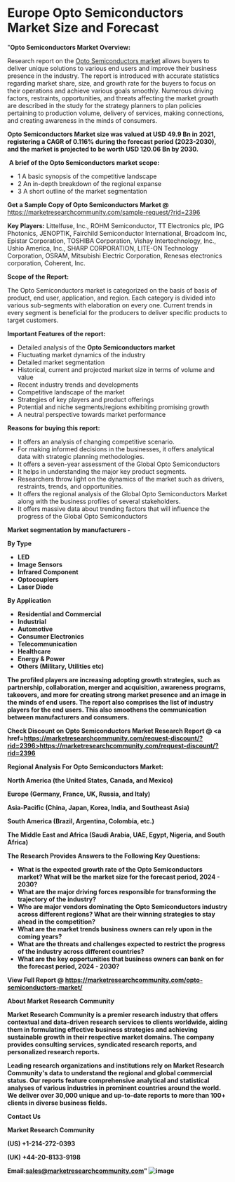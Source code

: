 # Europe Opto Semiconductors Market Size and Forecast
"<strong>Opto Semiconductors Market Overview:</strong>

Research report on the <a href=https://marketresearchcommunity.com/opto-semiconductors-market/>Opto Semiconductors market</a> allows buyers to deliver unique solutions to various end users and improve their business presence in the industry. The report is introduced with accurate statistics regarding market share, size, and growth rate for the buyers to focus on their operations and achieve various goals smoothly. Numerous driving factors, restraints, opportunities, and threats affecting the market growth are described in the study for the strategy planners to plan policies pertaining to production volume, delivery of services, making connections, and creating awareness in the minds of consumers.

<strong>Opto Semiconductors Market size was valued at USD 49.9 Bn in 2021, registering a CAGR of 0.116% during the forecast period (2023-2030), and the market is projected to be worth USD 120.06 Bn by 2030.</strong>

 <Strong>A brief of the Opto Semiconductors market scope:</Strong>
<ul>
 <li>1  A basic synopsis of the competitive landscape</li>
 <li>2  An in-depth breakdown of the regional expanse</li>
 <li>3  A short outline of the market segmentation</li>
</ul>
<strong>Get a Sample Copy of Opto Semiconductors Market @ </b></strong><a href=https://marketresearchcommunity.com/sample-request/?rid=2396><u>https://marketresearchcommunity.com/sample-request/?rid=2396</u></a>

<strong>Key Players:</strong> 
Littelfuse, Inc., ROHM Semiconductor, TT Electronics plc, IPG Photonics, JENOPTIK, Fairchild Semiconductor International, Broadcom Inc, Epistar Corporation, TOSHIBA Corporation, Vishay Intertechnology, Inc., Ushio America, Inc., SHARP CORPORATION, LITE-ON Technology Corporation, OSRAM, Mitsubishi Electric Corporation, Renesas electronics corporation, Coherent, Inc.

<strong>Scope of the Report:</strong>

The Opto Semiconductors market is categorized on the basis of basis of product, end user, application, and region. Each category is divided into various sub-segments with elaboration on every one. Current trends in every segment is beneficial for the producers to deliver specific products to target customers.

<strong><b>Important Features of the report:</b></strong>
<ul>
  <li>Detailed analysis of the <strong><b>Opto Semiconductors </b></strong><strong><b>market</b></strong></li>
  <li>Fluctuating market dynamics of the industry</li>
  <li>Detailed market segmentation</li>
  <li>Historical, current and projected market size in terms of volume and value</li>
  <li>Recent industry trends and developments</li>
  <li>Competitive landscape of the market</li>
  <li>Strategies of key players and product offerings</li>
  <li>Potential and niche segments/regions exhibiting promising growth</li>
  <li>A neutral perspective towards market performance</li>
</ul>
<strong><b>Reasons for buying this report:</b></strong>
<ul>
  <li>It offers an analysis of changing competitive scenario.</li>
  <li>For making informed decisions in the businesses, it offers analytical data with strategic planning methodologies.</li>
  <li>It offers a seven-year assessment of the Global Opto Semiconductors</li>
  <li>It helps in understanding the major key product segments.</li>
  <li>Researchers throw light on the dynamics of the market such as drivers, restraints, trends, and opportunities.</li>
  <li>It offers the regional analysis of the Global Opto Semiconductors Market along with the business profiles of several stakeholders.</li>
  <li>It offers massive data about trending factors that will influence the progress of the Global Opto Semiconductors</li>
</ul>

<strong>Market segmentation by manufacturers -</strong>


<strong><strong>By Type</strong></h4>
<ul>
 	<li>LED</li>
 	<li>Image Sensors</li>
 	<li>Infrared Component</li>
 	<li>Optocouplers</li>
 	<li>Laser Diode</li>
</ul>
<strong><strong>By Application</strong></h4>
<ul>
 	<li>Residential and Commercial</li>
 	<li>Industrial</li>
 	<li>Automotive</li>
 	<li>Consumer Electronics</li>
 	<li>Telecommunication</li>
 	<li>Healthcare</li>
 	<li>Energy &amp; Power</li>
 	<li>Others (Military, Utilities etc)</li>
</ul>

The profiled players are increasing adopting growth strategies, such as partnership, collaboration, merger and acquisition, awareness programs, takeovers, and more for creating strong market presence and an image in the minds of end users. The report also comprises the list of industry players for the end users. This also smoothens the communication between manufacturers and consumers.

<strong><b>Check Discount on Opto Semiconductors Market Research Report @ </b></strong><a href=https://marketresearchcommunity.com/request-discount/?rid=2396><u>https://marketresearchcommunity.com/request-discount/?rid=2396</u></a>

<strong>Regional Analysis For Opto Semiconductors Market:</strong>

<strong>North America</strong> (the United States, Canada, and Mexico)

<strong>Europe</strong> (Germany, France, UK, Russia, and Italy)

<strong>Asia-Pacific</strong> (China, Japan, Korea, India, and Southeast Asia)

<strong>South America</strong> (Brazil, Argentina, Colombia, etc.)

<strong>The Middle East and Africa</strong> (Saudi Arabia, UAE, Egypt, Nigeria, and South Africa)

<strong>The Research Provides Answers to the Following Key Questions:</strong>
<ul>
 	<li>What is the expected growth rate of the Opto Semiconductors market? What will be the market size for the forecast period, 2024 - 2030?</li>
 	<li>What are the major driving forces responsible for transforming the trajectory of the industry?</li>
 	<li>Who are major vendors dominating the Opto Semiconductors industry across different regions? What are their winning strategies to stay ahead in the competition?</li>
 	<li>What are the market trends business owners can rely upon in the coming years?</li>
 	<li>What are the threats and challenges expected to restrict the progress of the industry across different countries?</li>
 	<li>What are the key opportunities that business owners can bank on for the forecast period, 2024 - 2030?</li>
</ul>

<strong>View Full Report @</strong> <a href=https://marketresearchcommunity.com/opto-semiconductors-market/>https://marketresearchcommunity.com/opto-semiconductors-market/</a>

<strong>About Market Research Community</strong>

Market Research Community is a premier research industry that offers contextual and data-driven research services to clients worldwide, aiding them in formulating effective business strategies and achieving sustainable growth in their respective market domains. The company provides consulting services, syndicated research reports, and personalized research reports.

Leading research organizations and institutions rely on Market Research Community's data to understand the regional and global commercial status. Our reports feature comprehensive analytical and statistical analyses of various industries in prominent countries around the world. We deliver over 30,000 unique and up-to-date reports to more than 100+ clients in diverse business fields.

<strong>Contact Us</strong>

<strong>Market Research Community</strong>

(US) +1-214-272-0393

(UK) +44-20-8133-9198

<strong>Email:</strong>sales@marketresearchcommunity.com"
![image](https://github.com/radhad123/marketresearchreports/assets/158307692/b7f7c09d-f9d3-412f-92c0-c09a9106528d)
